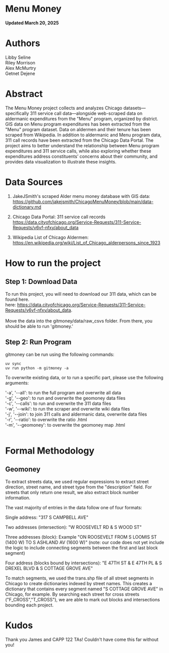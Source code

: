 # **Menu Money** 
**Updated March 20, 2025**
   
# **Authors**
Libby Seline <br>
Riley Morrison <br>
Alex McMurtry <br>
Getnet Dejene <br>

# Abstract <br>
The Menu Money project collects and analyzes Chicago datasets—specifically 311 service call data—alongside web-scraped data on aldermanic expenditures from the "Menu" program, organized by district. GIS data on Menu program expenditures has been extracted from the "Menu" program dataset. Data on aldermen and their tenure has been scraped from Wikipedia. In addition to aldermanic and Menu program data, 311 call records have been extracted from the Chicago Data Portal. The project aims to better understand the relationship between Menu program expenditures and 311 service calls, while also exploring whether these expenditures address constituents’ concerns about their community, and provides data visualization to illustrate these insights.

# Data Sources

1. JakeJSmith's scraped Alder menu money database with GIS data: 
        https://github.com/jakejsmith/ChicagoMenuMoney/blob/main/data-dictionary.md

2. Chicago Data Portal: 311 service call records
        https://data.cityofchicago.org/Service-Requests/311-Service-Requests/v6vf-nfxy/about_data

3. Wikipedia List of Chicago Aldermen:
        https://en.wikipedia.org/wiki/List_of_Chicago_alderpersons_since_1923
      
# How to run the project
## Step 1: Download Data
To run this project, you will need to download our 311 data, which can be found here.  
here: https://data.cityofchicago.org/Service-Requests/311-Service-Requests/v6vf-nfxy/about_data. <br>
<br>
Move the data into the gitmoney/data/raw_csvs folder. From there, you should be able to run 'gitmoney.'

## Step 2: Run Program
gitmoney can be run using the following commands:

```
uv sync
uv run python -m gitmoney -a
```

To overwrite existing data, or to run a specific part, please use the following arguments:
<br>

'-a', '--all': to run the full program and overwrite all data <br>
'-g', '--geo': to run and overwrite the geomoney data files <br>
'-c', '--calls': to run and overwrite the 311 data files <br>
'-w', '--wiki': to run the scraper and overwrite wiki data files <br>
'-j', '--join': to join 311 calls and aldermanic data, overwrite data files <br>
'-r', '--ratio': to overwrite the ratio .html <br>
'-m', '--geomoney': to overwrite the geomoney map .html <br>
<br>

# Formal Methodology

## Geomoney
To extract streets data, we used regular expressions to extract street
direction, street name, and street type from the "description" field. 
For streets that only return one result, we also extract block number
information.

The vast majority of entries in the data follow one of four formats:

Single address: "317 S CAMPBELL AVE"

Two addresses (intersection): "W ROOSEVELT RD & S WOOD ST"

Three addresses (block): Example "ON ROOSEVELT FROM S LOOMIS ST (1400 W) TO S
ASHLAND AV (1600 W)" (note: our code does not yet include the logic to include
connecting segments between the first and last block segment)

Four address (blocks bound by intersections): "E 47TH ST & E 47TH PL &
S DREXEL BLVD & S COTTAGE GROVE AVE"

To match segments, we used the trans.shp file of all street segments in 
Chicago to create dictionaries indexed by street names. This creates a
dictionary that contains every segment named "S COTTAGE GROVE AVE" in Chicago,
for example. By searching each street for cross streets ("F_CROSS","T_CROSS"),
we are able to mark out blocks and intersections bounding each project. 

# Kudos

Thank you James and CAPP 122 TAs! Couldn't have come this far without you!
